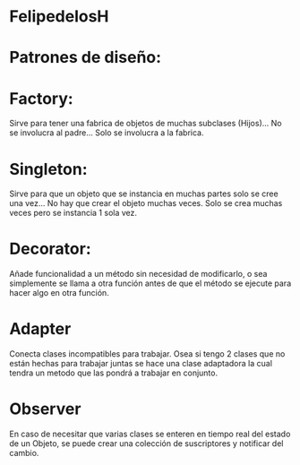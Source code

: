 # FelipedelosH

# Patrones de diseño:


# Factory:

Sirve para tener una fabrica de objetos de muchas subclases (Hijos)... No se involucra al padre... Solo se involucra a la fabrica.

# Singleton:

Sirve para que un objeto que se instancia en muchas partes solo se cree una vez... No hay que crear el objeto muchas veces.
Solo se crea muchas veces pero se instancia 1 sola vez.


# Decorator:

Añade funcionalidad a un método sin necesidad de modificarlo, o sea simplemente se llama a otra función antes de que el método
se ejecute para hacer algo en otra función.

# Adapter

Conecta clases incompatibles para trabajar. Osea si tengo 2 clases que no están hechas para trabajar juntas se hace 
una clase adaptadora la cual tendra un metodo que las pondrá a trabajar en conjunto.

# Observer

En caso de necesitar que varias clases se enteren en tiempo real del estado de un Objeto, se puede crear una colección de suscriptores y notificar del cambio.
